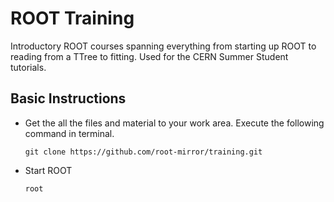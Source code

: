 # ROOT Training

Introductory ROOT courses spanning everything from starting up ROOT to
reading from a TTree to fitting. Used for the CERN Summer Student tutorials.

## Basic Instructions

- Get the all the files and material to your work area. 
Execute the following command in terminal.

  `git clone https://github.com/root-mirror/training.git`

- Start ROOT

  `root`

